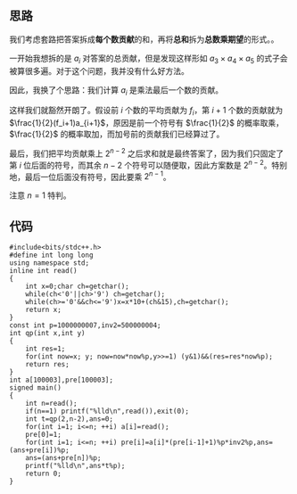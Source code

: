 ## 思路
我们考虑套路把答案拆成**每个数贡献**的和，再将**总和**拆为**总数乘期望**的形式。。

一开始我想拆的是 $a_i$ 对答案的总贡献，但是发现这样形如 $a_3\times a_4\times a_5$ 的式子会被算很多遍。对于这个问题，我并没有什么好方法。

因此，我换了个思路：我们计算 $a_i$ 是乘法最后一个数的贡献。

这样我们就豁然开朗了。假设前 $i$ 个数的平均贡献为 $f_i$，第 $i+1$ 个数的贡献就为 $\frac{1}{2}(f_i+1)a_{i+1}$，原因是前一个符号有 $\frac{1}{2}$ 的概率取乘，$\frac{1}{2}$ 的概率取加，而加号前的贡献我们已经算过了。

最后，我们把平均贡献乘上 $2^{n-2}$ 之后求和就是最终答案了，因为我们只固定了第 $i$ 位后面的符号，而其余 $n-2$ 个符号可以随便取，因此方案数是 $2^{n-2}$。特别地，最后一位后面没有符号，因此要乘 $2^{n-1}$。

注意 $n=1$ 特判。
## 代码
```
#include<bits/stdc++.h>
#define int long long
using namespace std;
inline int read()
{
    int x=0;char ch=getchar();
    while(ch<'0'||ch>'9') ch=getchar();
    while(ch>='0'&&ch<='9')x=x*10+(ch&15),ch=getchar();
    return x;
}
const int p=1000000007,inv2=500000004;
int qp(int x,int y)
{
    int res=1;
    for(int now=x; y; now=now*now%p,y>>=1) (y&1)&&(res=res*now%p);
    return res;
}
int a[100003],pre[100003];
signed main()
{
    int n=read();
    if(n==1) printf("%lld\n",read()),exit(0);
    int t=qp(2,n-2),ans=0;
    for(int i=1; i<=n; ++i) a[i]=read();
    pre[0]=1;
    for(int i=1; i<=n; ++i) pre[i]=a[i]*(pre[i-1]+1)%p*inv2%p,ans=(ans+pre[i])%p;
    ans=(ans+pre[n])%p;
    printf("%lld\n",ans*t%p);
    return 0;
}
```